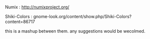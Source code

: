 Numix :
http://numixproject.org/

Shiki-Colors :
gnome-look.org/content/show.php/Shiki-Colors?content=86717‎

this is a mashup between them.
any suggestions would be wecolmed.
